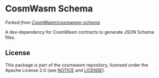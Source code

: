# CosmWasm Schema

_Forked from [CosmWasm/cosmwasm-schema](https://github.com/CosmWasm/cosmwasm/tree/main/packages/schema)_

A dev-dependency for CosmWasm contracts to generate JSON Schema files.

## License

This package is part of the cosmwasm repository, licensed under the Apache
License 2.0 (see [NOTICE](https://github.com/Finschia/cosmwasm/blob/main/NOTICE)
and [LICENSE](https://github.com/Finschia/cosmwasm/blob/main/LICENSE)).
